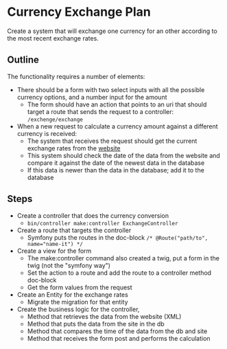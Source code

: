 # Currency Exchange Plan

Create a system that will exchange one currency for an other
according to the most recent exchange rates.

## Outline

The functionality requires a number of elements:

- There should be a form with two select inputs with all the possible currency options, and a number input for the amount
    - The form should have an action that points to an uri that should target a route that sends the request to a
      controller: `/exchenge/exchange`
- When a new request to calculate a currency amount against a different currency is received:
    - The system that receives the request should get the current exchange rates from the [website](https://www.ecb.europa.eu/stats/eurofxref/eurofxref-daily.xml)
    - This system should check the date of the data from the website and compare it against the date of the newest
      data in the database
    - If this data is newer than the data in the database; add it to the database

## Steps

- Create a controller that does the currency conversion
    - `bin/controller make:controller ExchangeController`
- Create a route that targets the controller
    - Symfony puts the routes in the doc-block `/* @Route("path/to", name="name-it") */`
- Create a view for the form
    - The make:controller command also created a twig, put a form in the twig (not the "symfony way")
    - Set the action to a route and add the route to a controller method doc-block
    - Get the form values from the request
- Create an Entity for the exchange rates
    - Migrate the migration for that entity
- Create the business logic for the controller,
    - Method that retrieves the data from the website (XML)
    - Method that puts the data from the site in the db
    - Method that compares the time of the data from the db and site
    - Method that receives the form post and performs the calculation 
